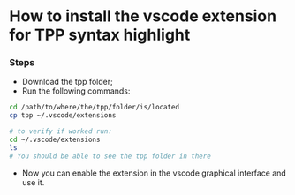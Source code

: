 # How to install the vscode extension for TPP syntax highlight 

### Steps
- Download the tpp folder;
- Run the following commands: 
```bash
cd /path/to/where/the/tpp/folder/is/located
cp tpp ~/.vscode/extensions

# to verify if worked run:
cd ~/.vscode/extensions
ls
# You should be able to see the tpp folder in there
```
- Now you can enable the extension in the vscode graphical interface and use it.